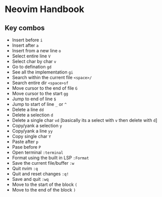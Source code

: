 # Neovim Handbook

## Key combos

- Insert before `i`
- Insert after `a`
- Insert from a new line `o`
- Select entire line `V`
- Select char by char `v`
- Go to defination `gd`
- See all the implementation `gi`
- Search within the current file `<space>/`
- Search entire dir `<space>sf`
- Move cursor to the end of file `G`
- Move cursor to the start `gg`
- Jump to end of line `$`
- Jump to start of line `_` or `^`
- Delete a line `dd`
- Delete a selection `d`
- Delete a single char `vd` [basically its a select with `v` then delete with `d`]
- Copy/yank a selection `y`
- Copy/yank a line `yy`
- Copy single char `Y`
- Paste after `p`
- Pase before `P`
- Open terminal `:terminal`
- Format using the built in LSP `:Format`
- Save the current file/buffer `:w`
- Quit nvim `:q`
- Quit and reset changes `:q!`
- Save and quit `:wq`
- Move to the start of the block `(`
- Move to the end of the block `)`
